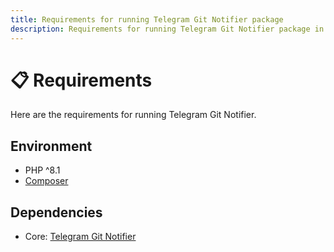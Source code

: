```yaml
---
title: Requirements for running Telegram Git Notifier package
description: Requirements for running Telegram Git Notifier package in your environment.
---
```


# 📋 Requirements

Here are the requirements for running Telegram Git Notifier.

## Environment
- PHP ^8.1
- [Composer](https://getcomposer.org/)

## Dependencies

- Core: [Telegram Git Notifier](https://github.com/cslant/telegram-git-notifier)
